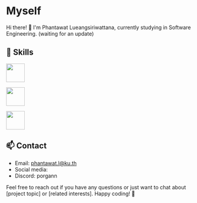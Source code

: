 # Myself 

Hi there! 👋 I'm Phantawat Lueangsiriwattana, 
currently studying in Software Engineering.
(waiting for an update)

## 🔧 Skills 

<div id='badges'>
  <img src='https://logos-download.com/wp-content/uploads/2016/10/Python_logo_icon.png' width='50px'></p>
  <img src='https://logos-download.com/wp-content/uploads/2016/09/Arduino_logo.png' width='50px'></p>
  <img src='https://logodix.com/logo/470216.png' width='50px'>
</div>


## 📫 Contact

- Email: phantawat.l@ku.th
- Social media: <a href='https://www.instagram.com/p_organ/'> <img scr="https://i1.wp.com/globalinfusion.org/wp-content/uploads/2018/01/ig-logo-email.png?resize=1024%2C1024&ssl=1"></a>
- Discord: porgann

Feel free to reach out if you have any questions or just want to chat about [project topic] or [related interests]. Happy coding! 🚀


<!--
**Phantawat/Phantawat** is a ✨ _special_ ✨ repository because its `README.md` (this file) appears on your GitHub profile.

Here are some ideas to get you started:

- 🔭 I’m currently working on ...
- 🌱 I’m currently learning ...
- 👯 I’m looking to collaborate on ...
- 🤔 I’m looking for help with ...
- 💬 Ask me about ...
- 📫 How to reach me: ...
- 😄 Pronouns: ...
- ⚡ Fun fact: ...
-->
